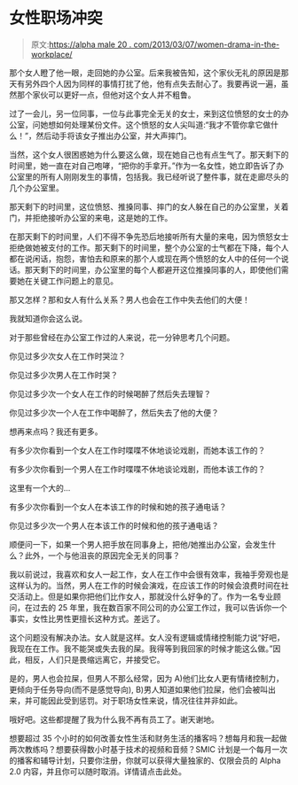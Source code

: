 # 女性职场冲突

> 原文:[https://alpha male 20 . com/2013/03/07/women-drama-in-the-workplace/](https://alphamale20.com/2013/03/07/womens-drama-in-the-workplace/)

那个女人瞪了他一眼，走回她的办公室。后来我被告知，这个家伙无礼的原因是那天有另外四个人因为同样的事情打扰了他，他有点失去耐心了。我要再说一遍，虽然那个家伙可以更好一点，但他对这个女人并不粗鲁。

过了一会儿，另一位同事，一位与此事完全无关的女士，来到这位愤怒的女士的办公室，问她想如何处理某份文件。这个愤怒的女人尖叫道:“我才不管你拿它做什么！”，然后动手将该女子推出办公室，并大声摔门。

当然，这个女人很困惑她为什么要这么做，现在她自己也有点生气了。那天剩下的时间里，她一直在对自己咆哮，“把你的手拿开。”作为一名女性，她立即告诉了办公室里的所有人刚刚发生的事情，包括我。我已经听说了整件事，就在走廊尽头的几个办公室里。

那天剩下的时间里，这位愤怒、推搡同事、摔门的女人躲在自己的办公室里，关着门，并拒绝接听办公室的来电，这是她的工作。

在那天剩下的时间里，人们不得不争先恐后地接听所有大量的来电，因为愤怒女士拒绝做她被支付的工作。那天剩下的时间里，整个办公室的士气都在下降，每个人都在说闲话，抱怨，害怕去和原来的那个人或现在两个愤怒的女人中的任何一个说话。那天剩下的时间里，办公室里的每个人都避开这位推搡同事的人，即使他们需要她在关键工作问题上的意见。

那又怎样？那和女人有什么关系？男人也会在工作中失去他们的大便！

我就知道你会这么说。

对于那些曾经在办公室工作过的人来说，花一分钟思考几个问题。

你见过多少次女人在工作时哭泣？

你见过多少次男人在工作时哭？

你见过多少次一个女人在工作的时候喝醉了然后失去理智？

你见过多少次一个人在工作中喝醉了，然后失去了他的大便？

想再来点吗？我还有更多。

有多少次你看到一个女人在工作时喋喋不休地谈论戏剧，而她本该工作的？

有多少次你看到一个男人在工作时喋喋不休地谈论戏剧，而他本该工作的？

这里有一个大的...

有多少次你看到一个女人在本该工作的时候和她的孩子通电话？

你见过多少次一个男人在本该工作的时候和他的孩子通电话？

顺便问一下，如果一个男人把手放在同事身上，把他/她推出办公室，会发生什么？此外，一个与他沮丧的原因完全无关的同事？

我以前说过，我喜欢和女人一起工作，女人在工作中会很有效率，我袖手旁观也是这样认为的。当然，男人在工作的时候会演戏，在应该工作的时候会浪费时间在社交活动上。但是如果你把他们比作女人，那就没什么好争的了。作为一名专业顾问，在过去的 25 年里，我在数百家不同公司的办公室工作过，我可以告诉你一个事实，女性比男性更擅长这种方式。差远了。

这个问题没有解决办法。女人就是这样。女人没有逻辑或情绪控制能力说“好吧，我现在在工作。我不能哭或失去我的屎。我得等到我回家的时候才能这么做。”因此，相反，人们只是畏缩远离它，并接受它。

是的，男人也会拉屎，但男人不那么经常，因为 A)他们比女人更有情绪控制力，更倾向于任务导向(而不是感觉导向), B)男人知道如果他们拉屎，他们会被叫出来，并可能因此受到惩罚。对于职场女性来说，情况往往并非如此。

哦好吧。这些都提醒了我为什么我不再有员工了。谢天谢地。

想要超过 35 个小时的如何改善女性生活和财务生活的播客吗？想每月和我一起做两次教练吗？想要获得数小时基于技术的视频和音频？SMIC 计划是一个每月一次的播客和辅导计划，只要你注册，你就可以获得大量独家的、仅限会员的 Alpha 2.0 内容，并且你可以随时取消。详情请点击此处。